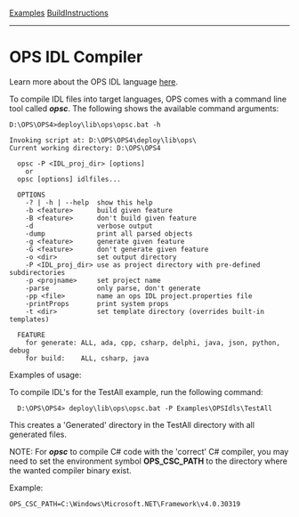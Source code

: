 [Examples](SimpleCpp.md) [BuildInstructions](BuildInstructions.md)

---

# OPS IDL Compiler #
Learn more about the OPS IDL language [here](IDLLanguage.md).

To compile IDL files into target languages, OPS comes with a command line tool called ***opsc***.
The following shows the available command arguments:

```
D:\OPS\OPS4>deploy\lib\ops\opsc.bat -h

Invoking script at: D:\OPS\OPS4\deploy\lib\ops\
Current working directory: D:\OPS\OPS4

  opsc -P <IDL_proj_dir> [options]
    or
  opsc [options] idlfiles...

  OPTIONS
    -? | -h | --help  show this help
    -b <feature>      build given feature
    -B <feature>      don't build given feature
    -d                verbose output
    -dump             print all parsed objects
    -g <feature>      generate given feature
    -G <feature>      don't generate given feature
    -o <dir>          set output directory
    -P <IDL_proj_dir> use as project directory with pre-defined subdirectories
    -p <projname>     set project name
    -parse            only parse, don't generate
    -pp <file>        name an ops IDL project.properties file
    -printProps       print system props
    -t <dir>          set template directory (overrides built-in templates)

  FEATURE
    for generate: ALL, ada, cpp, csharp, delphi, java, json, python, debug
    for build:    ALL, csharp, java    

```

Examples of usage:

To compile IDL's for the TestAll example, run the following command:
```
  D:\OPS\OPS4> deploy\lib\ops\opsc.bat -P Examples\OPSIdls\TestAll
```
This creates a 'Generated' directory in the TestAll directory with all generated files.

NOTE: For ***opsc*** to compile C# code with the 'correct' C# compiler, you may need to set the
environment symbol **OPS_CSC_PATH** to the directory where the wanted compiler binary exist.

Example:

```
OPS_CSC_PATH=C:\Windows\Microsoft.NET\Framework\v4.0.30319  
```
